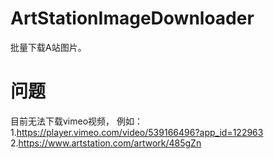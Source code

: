 # ArtStationImageDownloader
 批量下载A站图片。

# 问题
目前无法下载vimeo视频，
例如：
1.https://player.vimeo.com/video/539166496?app_id=122963
2.https://www.artstation.com/artwork/485gZn
